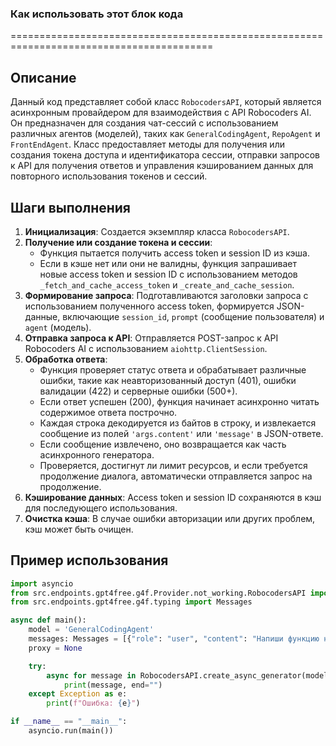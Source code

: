 ### Как использовать этот блок кода
=========================================================================================

Описание
-------------------------
Данный код представляет собой класс `RobocodersAPI`, который является асинхронным провайдером для взаимодействия с API Robocoders AI. Он предназначен для создания чат-сессий с использованием различных агентов (моделей), таких как `GeneralCodingAgent`, `RepoAgent` и `FrontEndAgent`. Класс предоставляет методы для получения или создания токена доступа и идентификатора сессии, отправки запросов к API для получения ответов и управления кэшированием данных для повторного использования токенов и сессий.

Шаги выполнения
-------------------------
1. **Инициализация**: Создается экземпляр класса `RobocodersAPI`.
2. **Получение или создание токена и сессии**: 
   - Функция пытается получить access token и session ID из кэша.
   - Если в кэше нет или они не валидны, функция запрашивает новые access token и session ID с использованием методов `_fetch_and_cache_access_token` и `_create_and_cache_session`.
3. **Формирование запроса**: Подготавливаются заголовки запроса с использованием полученного access token, формируется JSON-данные, включающие `session_id`, `prompt` (сообщение пользователя) и `agent` (модель).
4. **Отправка запроса к API**: Отправляется POST-запрос к API Robocoders AI с использованием `aiohttp.ClientSession`.
5. **Обработка ответа**:
   - Функция проверяет статус ответа и обрабатывает различные ошибки, такие как неавторизованный доступ (401), ошибки валидации (422) и серверные ошибки (500+).
   - Если ответ успешен (200), функция начинает асинхронно читать содержимое ответа построчно.
   - Каждая строка декодируется из байтов в строку, и извлекается сообщение из полей `'args.content'` или `'message'` в JSON-ответе.
   - Если сообщение извлечено, оно возвращается как часть асинхронного генератора.
   - Проверяется, достигнут ли лимит ресурсов, и если требуется продолжение диалога, автоматически отправляется запрос на продолжение.
6. **Кэширование данных**: Access token и session ID сохраняются в кэш для последующего использования.
7. **Очистка кэша**: В случае ошибки авторизации или других проблем, кэш может быть очищен.

Пример использования
-------------------------

```python
import asyncio
from src.endpoints.gpt4free.g4f.Provider.not_working.RobocodersAPI import RobocodersAPI
from src.endpoints.gpt4free.g4f.typing import Messages

async def main():
    model = 'GeneralCodingAgent'
    messages: Messages = [{"role": "user", "content": "Напиши функцию на Python, которая вычисляет факториал числа."}]
    proxy = None

    try:
        async for message in RobocodersAPI.create_async_generator(model=model, messages=messages, proxy=proxy):
            print(message, end="")
    except Exception as e:
        print(f"Ошибка: {e}")

if __name__ == "__main__":
    asyncio.run(main())